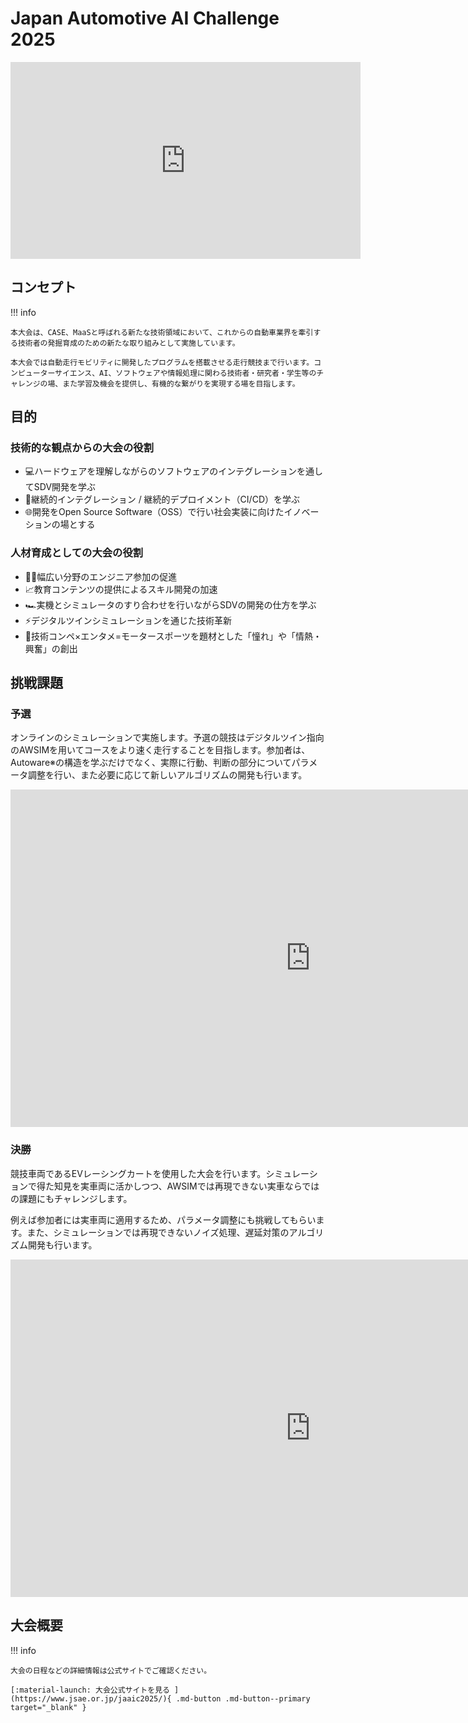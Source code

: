 # Japan Automotive AI Challenge 2025

<iframe width="560" height="315" src="https://www.youtube.com/embed/FGGTUcfV7nU?si=3OWNwnpa_utk8D31" title="YouTube video player" frameborder="0" allow="accelerometer; autoplay; clipboard-write; encrypted-media; gyroscope; picture-in-picture; web-share" referrerpolicy="strict-origin-when-cross-origin" allowfullscreen></iframe>

## コンセプト

!!! info

    本大会は、CASE、MaaSと呼ばれる新たな技術領域において、これからの自動車業界を牽引する技術者の発掘育成のための新たな取り組みとして実施しています。

    本大会では自動走行モビリティに開発したプログラムを搭載させる走行競技まで行います。コンピューターサイエンス、AI、ソフトウェアや情報処理に関わる技術者・研究者・学生等のチャレンジの場、また学習及機会を提供し、有機的な繋がりを実現する場を目指します。

## 目的

### 技術的な観点からの大会の役割

- 💻ハードウェアを理解しながらのソフトウェアのインテグレーションを通してSDV開発を学ぶ
- 🔄継続的インテグレーション / 継続的デプロイメント（CI/CD）を学ぶ
- 🌐開発をOpen Source Software（OSS）で行い社会実装に向けたイノベーションの場とする

### 人材育成としての大会の役割

- 👩‍💻幅広い分野のエンジニア参加の促進
- 📈教育コンテンツの提供によるスキル開発の加速
- 🏎️実機とシミュレータのすり合わせを行いながらSDVの開発の仕方を学ぶ
- ⚡デジタルツインシミュレーションを通じた技術革新
- 🏁技術コンペ×エンタメ=モータースポーツを題材とした「憧れ」や「情熱・興奮」の創出

## 挑戦課題

### 予選

オンラインのシミュレーションで実施します。予選の競技はデジタルツイン指向のAWSIMを用いてコースをより速く走行することを目指します。参加者は、Autoware※の構造を学ぶだけでなく、実際に行動、判断の部分についてパラメータ調整を行い、また必要に応じて新しいアルゴリズムの開発も行います。

<iframe width="960" height="540" src="https://www.youtube.com/embed/Mynxk4GBAzA?si=V-JH6oRW7t-Y9bcX" title="YouTube video player" frameborder="0" allow="accelerometer; autoplay; clipboard-write; encrypted-media; gyroscope; picture-in-picture; web-share" referrerpolicy="strict-origin-when-cross-origin" allowfullscreen></iframe>

### 決勝

競技車両であるEVレーシングカートを使用した大会を行います。シミュレーションで得た知見を実車両に活かしつつ、AWSIMでは再現できない実車ならではの課題にもチャレンジします。

例えば参加者には実車両に適用するため、パラメータ調整にも挑戦してもらいます。また、シミュレーションでは再現できないノイズ処理、遅延対策のアルゴリズム開発も行います。

<iframe width="960" height="540"src="https://www.youtube.com/embed/COZDHMm4E_8?si=HP99OsIzndmwDEvF" title="YouTube video player" frameborder="0" allow="accelerometer; autoplay; clipboard-write; encrypted-media; gyroscope; picture-in-picture; web-share" referrerpolicy="strict-origin-when-cross-origin" allowfullscreen></iframe>

## 大会概要

!!! info

    大会の日程などの詳細情報は公式サイトでご確認ください。

    [:material-launch: 大会公式サイトを見る ](https://www.jsae.or.jp/jaaic2025/){ .md-button .md-button--primary target="_blank" }
